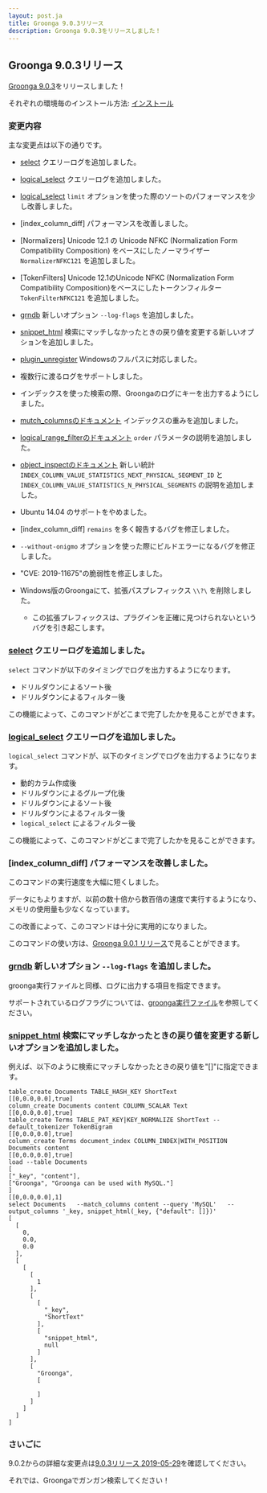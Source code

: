 ```yaml
---
layout: post.ja
title: Groonga 9.0.3リリース
description: Groonga 9.0.3をリリースしました！
---
```


## Groonga 9.0.3リリース

[Groonga 9.0.3](/ja/docs/news.html#release-9-0-3)をリリースしました！

それぞれの環境毎のインストール方法: [インストール](/ja/docs/install.html)

### 変更内容

主な変更点は以下の通りです。

* [select](/ja/docs/reference/commands/select.html) クエリーログを追加しました。

* [logical_select](/ja/docs/reference/commands/logical_select.html) クエリーログを追加しました。

* [logical_select](/ja/docs/reference/commands/logical_select.html) ``limit`` オプションを使った際のソートのパフォーマンスを少し改善しました。

* [index_column_diff] パフォーマンスを改善しました。

* [Normalizers] Unicode 12.1 の Unicode NFKC (Normalization Form Compatibility Composition) をベースにしたノーマライザー ``NormalizerNFKC121`` を追加しました。

* [TokenFilters] Unicode 12.1のUnicode NFKC (Normalization Form Compatibility Composition)をベースにしたトークンフィルター ``TokenFilterNFKC121`` を追加しました。

* [grndb](/ja/docs/reference/executables/grndb) 新しいオプション ``--log-flags`` を追加しました。

* [snippet_html](/ja/docs/reference/functions/snippet_html) 検索にマッチしなかったときの戻り値を変更する新しいオプションを追加しました。

* [plugin_unregister](/ja/docs/reference/commands/plugin_unregister) Windowsのフルパスに対応しました。

* 複数行に渡るログをサポートしました。

* インデックスを使った検索の際、Groongaのログにキーを出力するようにしました。

* [mutch_columnsのドキュメント](/ja/docs/tutorial/match_columns) インデックスの重みを追加しました。

* [logical_range_filterのドキュメント](/ja/docs/reference/commands/logical_range_filter) ``order`` パラメータの説明を追加しました。

* [object_inspectのドキュメント](/ja/docs/reference/commands/object_inspect) 新しい統計 ``INDEX_COLUMN_VALUE_STATISTICS_NEXT_PHYSICAL_SEGMENT_ID`` と ``INDEX_COLUMN_VALUE_STATISTICS_N_PHYSICAL_SEGMENTS`` の説明を追加しました。

* Ubuntu 14.04 のサポートをやめました。

* [index_column_diff] ``remains`` を多く報告するバグを修正しました。

* ``--without-onigmo`` オプションを使った際にビルドエラーになるバグを修正しました。

* \"CVE: 2019-11675\"の脆弱性を修正しました。

* Windows版のGroongaにて、拡張パスプレフィックス ``\\?\`` を削除しました。

  * この拡張プレフィックスは、プラグインを正確に見つけられないというバグを引き起こします。

### [select](/ja/docs/reference/commands/select.html) クエリーログを追加しました。

``select`` コマンドが以下のタイミングでログを出力するようになります。

* ドリルダウンによるソート後
* ドリルダウンによるフィルター後

この機能によって、このコマンドがどこまで完了したかを見ることができます。

### [logical_select](/ja/docs/reference/commands/logical_select.html) クエリーログを追加しました。

``logical_select`` コマンドが、以下のタイミングでログを出力するようになります。

* 動的カラム作成後
* ドリルダウンによるグループ化後
* ドリルダウンによるソート後
* ドリルダウンによるフィルター後
* ``logical_select`` によるフィルター後

この機能によって、このコマンドがどこまで完了したかを見ることができます。

### [index_column_diff] パフォーマンスを改善しました。

このコマンドの実行速度を大幅に短くしました。

データにもよりますが、以前の数十倍から数百倍の速度で実行するようになり、メモリの使用量も少なくなっています。

この改善によって、このコマンドは十分に実用的になりました。

このコマンドの使い方は、[Groonga 9.0.1 リリース](/ja/blog/2019/03/29/groonga-9.0.1)で見ることができます。

### [grndb](/ja/docs/reference/executables/grndb) 新しいオプション ``--log-flags`` を追加しました。

groonga実行ファイルと同様、ログに出力する項目を指定できます。

サポートされているログフラグについては、[groonga実行ファイル](/ja/docs/reference/executables/groonga#cmdoption-groonga-log-flags)を参照してください。

### [snippet_html](/ja/docs/reference/functions/snippet_html) 検索にマッチしなかったときの戻り値を変更する新しいオプションを追加しました。

例えば、以下のように検索にマッチしなかったときの戻り値を"[]"に指定できます。

```
table_create Documents TABLE_HASH_KEY ShortText
[[0,0.0,0.0],true]
column_create Documents content COLUMN_SCALAR Text
[[0,0.0,0.0],true]
table_create Terms TABLE_PAT_KEY|KEY_NORMALIZE ShortText --default_tokenizer TokenBigram
[[0,0.0,0.0],true]
column_create Terms document_index COLUMN_INDEX|WITH_POSITION Documents content
[[0,0.0,0.0],true]
load --table Documents
[
["_key", "content"],
["Groonga", "Groonga can be used with MySQL."]
]
[[0,0.0,0.0],1]
select Documents   --match_columns content --query 'MySQL'   --output_columns '_key, snippet_html(_key, {"default": []})'
[
  [
    0,
    0.0,
    0.0
  ],
  [
    [
      [
        1
      ],
      [
        [
          "_key",
          "ShortText"
        ],
        [
          "snippet_html",
          null
        ]
      ],
      [
        "Groonga",
        [

        ]
      ]
    ]
  ]
]
```

### さいごに

9.0.2からの詳細な変更点は[9.0.3リリース 2019-05-29](/ja/docs/news.html#release-9-0-3)を確認してください。

それでは、Groongaでガンガン検索してください！
